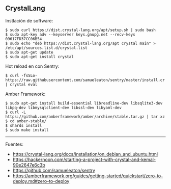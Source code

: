 ## CrystalLang

Instlación de software:

    $ sudo curl https://dist.crystal-lang.org/apt/setup.sh | sudo bash
    $ sudo apt-key adv --keyserver keys.gnupg.net --recv-keys 09617FD37CC06B54
    $ sudo echo "deb https://dist.crystal-lang.org/apt crystal main" > /etc/apt/sources.list.d/crystal.list
    $ sudo apt-get update
    $ sudo apt-get install crystal
    
Hot reload en con Sentry:

    $ curl -fsSLo- https://raw.githubusercontent.com/samueleaton/sentry/master/install.cr | crystal eval
    
Amber Framework:

    $ sudo apt-get install build-essential libreadline-dev libsqlite3-dev libpq-dev libmysqlclient-dev libssl-dev libyaml-dev
    $ curl -L https://github.com/amberframework/amber/archive/stable.tar.gz | tar xz
    $ cd amber-stable/
    $ shards install
    $ sudo make install

---

Fuentes:

+ https://crystal-lang.org/docs/installation/on_debian_and_ubuntu.html
+ https://hackernoon.com/starting-a-project-with-crystal-and-kemal-90e2647e6c3b
+ https://github.com/samueleaton/sentry
+ https://amberframework.org/guides/getting-started/quickstart/zero-to-deploy.md#zero-to-deploy